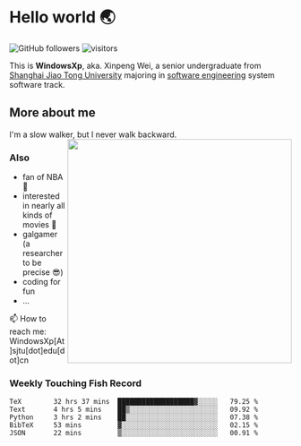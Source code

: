 <!--
**WindowsXp-Beta/WindowsXp-Beta** is a ✨ _special_ ✨ repository because its `README.md` (this file) appears on your GitHub profile.

Here are some ideas to get you started:

- 🔭 I’m currently working on ...
- 🌱 I’m currently learning ...
- 👯 I’m looking to collaborate on ...
- 🤔 I’m looking for help with ...
- 💬 Ask me about ...
- 📫 How to reach me: ...
- 😄 Pronouns: ...
- ⚡ Fun fact: ...
-->
# Hello world :earth_asia:

![GitHub followers](https://img.shields.io/github/followers/WindowsXp-Beta?style=social)
![visitors](https://visitor-badge.glitch.me/badge?page_id=WindowsXp-Beta)

This is **WindowsXp**, aka. Xinpeng Wei, a senior undergraduate from [Shanghai Jiao Tong University](http://en.sjtu.edu.cn/) majoring in [software engineering](http://www.se.sjtu.edu.cn/) system software track.

## More about me

I'm a slow walker, but I never walk backward.<img align='right' src='https://github-readme-stats.vercel.app/api/top-langs/?username=WindowsXp-Beta&layout=compact&hide=scss,hcl,Tcl&langs_count=5&theme=tokyonight' width='400px'>

### Also
- fan of NBA :basketball:
- interested in nearly all kinds of movies :movie_camera:
- galgamer (a researcher to be precise :sunglasses:)
- coding for fun
- ...

📫 How to reach me: WindowsXp[At]sjtu[dot]edu[dot]cn

### Weekly Touching Fish Record

<!--START_SECTION:waka-->

```text
TeX        32 hrs 37 mins  ███████████████████▓░░░░░   79.25 %
Text       4 hrs 5 mins    ██▒░░░░░░░░░░░░░░░░░░░░░░   09.92 %
Python     3 hrs 2 mins    ██░░░░░░░░░░░░░░░░░░░░░░░   07.38 %
BibTeX     53 mins         ▓░░░░░░░░░░░░░░░░░░░░░░░░   02.15 %
JSON       22 mins         ▒░░░░░░░░░░░░░░░░░░░░░░░░   00.91 %
```

<!--END_SECTION:waka-->
